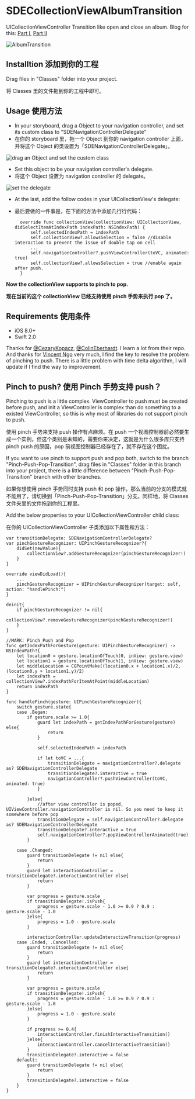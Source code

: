 # SDECollectionViewAlbumTransition
UICollectionViewController Transition like open and close an album. Blog for this: [Part I](http://www.jianshu.com/p/7a35ee30e90c), [Part II](http://www.jianshu.com/p/2cdf0729934f)

![AlbumTransition](https://raw.githubusercontent.com/seedante/SDECollectionViewAlbumTransition/PinchPopTransition/AlbumTransition.gif)


## Installtion 添加到你的工程

Drag files in "Classes" folder into your project.

将 Classes 里的文件拖到你的工程中即可。

## Usage 使用方法

- In your storyboard, drag a Object to your navigation controller, and set its custom class to "SDENavigationControllerDelegate"
- 在你的 storyboard 里，拖一个 Object 到你的 navigation controller 上面，并将这个 Object 的类设置为「SDENavigationControllerDelegate」。

![drag an Object and set the custom class](https://raw.githubusercontent.com/seedante/SDECollectionViewAlbumTransition/PinchPopTransition/Config1.png)

- Set this object to be your navigation controller's delegate.
- 将这个 Object 设置为 navigation controller 的 delegate。

![set the delegate](https://raw.githubusercontent.com/seedante/SDECollectionViewAlbumTransition/PinchPopTransition/Config2.png)


- At the last, add the follow codes in your UICollectionView's delegate:
- 最后要做的一件事是，在下面的方法中添加几行行代码：

        override func collectionView(collectionView: UICollectionView, didSelectItemAtIndexPath indexPath: NSIndexPath) {
            self.selectedIndexPath = indexPath
            self.collectionView?.allowsSelection = false //disable interaction to prevent the issue of double tap on cell
            ...
            self.navigationController?.pushViewController(toVC, animated: true)
            self.collectionView?.allowsSelection = true //enable again after push.
        }
        
**Now the collectionView supports to pinch to pop.**

**现在当前的这个 collectionView 已经支持使用 pinch 手势来执行 pop 了。**


## Requirements 使用条件

- iOS 8.0+
- Swift 2.0

Thanks for [@CezaryKopacz](https://github.com/CezaryKopacz/CKWaveCollectionViewTransition), [@ColinEberhardt](https://github.com/ColinEberhardt/VCTransitionsLibrary). I learn a lot from their repo.
And thanks for [ Vincent Ngo](http://www.raywenderlich.com/94565/how-to-create-an-ios-book-open-animation-part-1) very much, I find the key to resolve the problem of pinching to push.
There is a little problem with time delta algorithm, I will update if I find the way to improvement. 

## Pinch to push? 使用 Pinch 手势支持 push？

Pinching to push is a little complex. ViewController to push must be created before push, and init a ViewController is complex than do something to a existed ViewController, so this is why most of libraries do not support pinch to push. 

使用 pinch 手势来支持 push 操作有点麻烦。在 push 一个视图控制器前必然要生成一个实例，但这个类别是未知的，需要你来决定，这就是为什么很多库只支持 pinch push 的原因，pop 前视图控制器已经存在了，就不存在这个困扰。

If you want to use pinch to support push and pop both, switch to the branch "Pinch-Push-Pop-Transition", drag files in "Classes" folder in this branch into your project, 
there is a little difference between "Pinch-Push-Pop-Transition" branch with other branches.

如果你想使用 pinch 手势同时支持 push 和 pop 操作，那么当前的分支的模式就不能用了，请切换到「Pinch-Push-Pop-Transition」分支。同样地，将 Classes 文件夹里的文件拖到你的工程里。

Add the below properties to your UICollectionViewController child class:

在你的 UICollectionViewController 子类添加以下属性和方法：

    var transitionDelegate: SDENavigationControllerDelegate?
    var pinchGestureRecognizer: UIPinchGestureRecognizer?{
        didSet(newValue){
            collectionView?.addGestureRecognizer(pinchGestureRecognizer!)
        }
    }

    override viewDidLoad(){
        ...
        pinchGestureRecognizer = UIPinchGestureRecognizer(target: self, action: "handlePinch:")
    }
    
    deinit{
        if pinchGestureRecognizer != nil{
            collectionView?.removeGestureRecognizer(pinchGestureRecognizer!)
        }
    }

    //MARK: Pinch Push and Pop
    func getIndexPathForGesture(gesture: UIPinchGestureRecognizer) -> NSIndexPath?{
        let location0 = gesture.locationOfTouch(0, inView: gesture.view)
        let location1 = gesture.locationOfTouch(1, inView: gesture.view)
        let middleLocation = CGPointMake((location0.x + location1.x)/2, (location0.y + location1.y)/2)
        let indexPath = collectionView?.indexPathForItemAtPoint(middleLocation)
        return indexPath
    }

    func handlePinch(gesture: UIPinchGestureRecognizer){
        switch gesture.state{
        case .Began:
            if gesture.scale >= 1.0{
                guard let indexPath = getIndexPathForGesture(gesture) else{
                    return
                }

                self.selectedIndexPath = indexPath

                if let toVC = ...{
                    transitionDelegate = navigationController?.delegate as? SDENavigationControllerDelegate
                    transitionDelegate?.interactive = true
                    navigationController?.pushViewController(toVC, animated: true)
                }

            }else{
                //after view controller is poped, UIViewController.navigationController is nil. So you need to keep it somewhere before pop
                transitionDelegate = self.navigationController?.delegate as? SDENavigationControllerDelegate
                transitionDelegate?.interactive = true
                self.navigationController?.popViewControllerAnimated(true)
            }

        case .Changed:
            guard transitionDelegate != nil else{
                return
            }
            guard let interactionController = transitionDelegate?.interactionController else{
                return
            }

            var progress = gesture.scale
            if transitionDelegate!.isPush{
                progress = gesture.scale - 1.0 >= 0.9 ? 0.9 : gesture.scale - 1.0
            }else{
                progress = 1.0 - gesture.scale
            }

            interactionController.updateInteractiveTransition(progress)
        case .Ended, .Cancelled:
            guard transitionDelegate != nil else{
                return
            }
            guard let interactionController = transitionDelegate?.interactionController else{
                return
            }

            var progress = gesture.scale
            if transitionDelegate!.isPush{
                progress = gesture.scale - 1.0 >= 0.9 ? 0.9 : gesture.scale - 1.0
            }else{
                progress = 1.0 - gesture.scale
            }

            if progress >= 0.4{
                interactionController.finishInteractiveTransition()
            }else{
                interactionController.cancelInteractiveTransition()
            }
            transitionDelegate?.interactive = false
        default:
            guard transitionDelegate != nil else{
                return
            }
            transitionDelegate?.interactive = false
        }
    }
